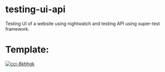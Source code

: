 # testing-ui-api
Testing UI of a website using nightwatch and testing API using super-test framework.

# Template:
[![cci-8khhgk](https://circleci.com/gh/cci-8khhgk/testing-ui-api-3.svg?style=svg)](https://app.circleci.com/pipelines/circleci/9ZhHaXBjJJR2TqyHhqsq5n)
